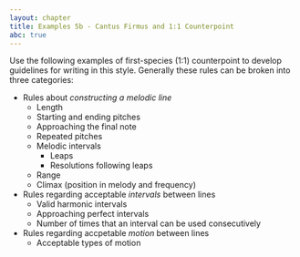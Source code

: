 ```yaml
---
layout: chapter
title: Examples 5b - Cantus Firmus and 1:1 Counterpoint
abc: true
---
```


Use the following examples of first-species (1:1) counterpoint to develop guidelines for writing in this style. Generally these rules can be broken into three categories:
- Rules about *constructing a melodic line*
    - Length
    - Starting and ending pitches
    - Approaching the final note
    - Repeated pitches
    - Melodic intervals
        - Leaps 
        - Resolutions following leaps
    - Range
    - Climax (position in melody and frequency)
- Rules regarding acceptable *intervals* between lines
    - Valid harmonic intervals
    - Approaching perfect intervals
    - Number of times that an interval can be used consecutively
- Rules regarding accpetable *motion* between lines
    - Acceptable types of motion
